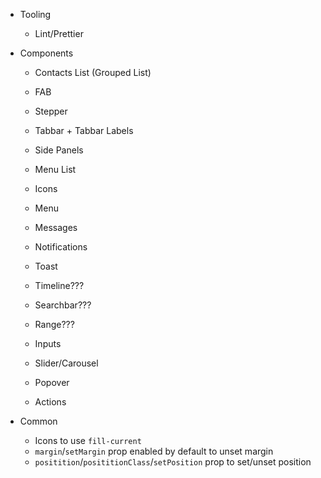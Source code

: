 - Tooling

  - Lint/Prettier

- Components

  - Contacts List (Grouped List)
  - FAB
  - Stepper
  - Tabbar + Tabbar Labels
  - Side Panels
  - Menu List
  - Icons
  - Menu
  - Messages
  - Notifications
  - Toast
  - Timeline???

  - Searchbar???
  - Range???
  - Inputs
  - Slider/Carousel
  - Popover
  - Actions

- Common
  - Icons to use `fill-current`
  - `margin`/`setMargin` prop enabled by default to unset margin
  - `positition`/`posititionClass`/`setPosition` prop to set/unset position
